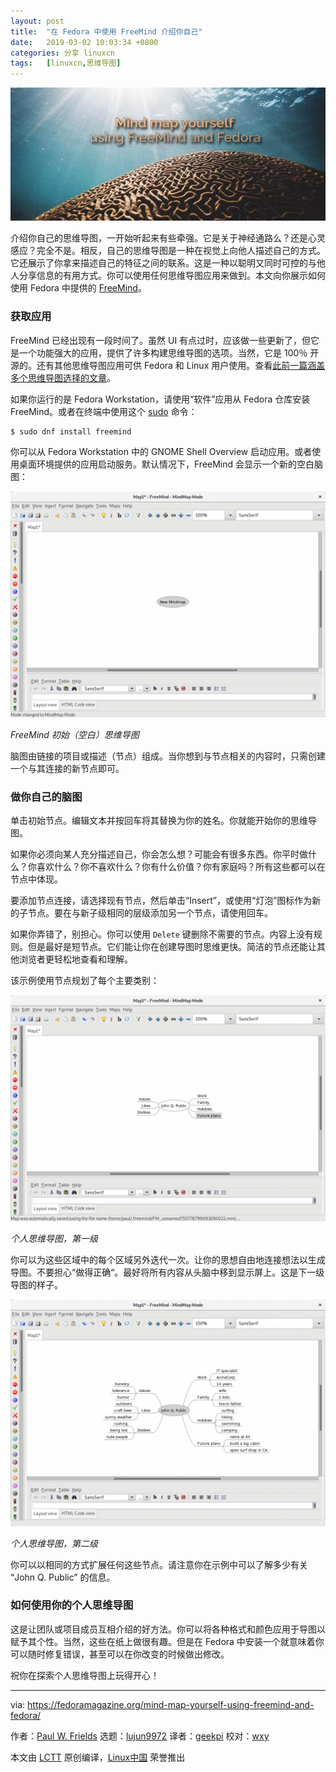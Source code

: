 ```yaml
---
layout: post
title:	"在 Fedora 中使用 FreeMind 介绍你自己"
date:	2019-03-02 10:03:34 +0800 
categories:	分享 linuxcn 
tags:	[linuxcn,思维导图]
---
```



![](/Asserts/Images/album/201903/02/100337rnv2kkdcg5k9g99g.jpg)


介绍你自己的思维导图，一开始听起来有些牵强。它是关于神经通路么？还是心灵感应？完全不是。相反，自己的思维导图是一种在视觉上向他人描述自己的方式。它还展示了你拿来描述自己的特征之间的联系。这是一种以聪明又同时可控的与他人分享信息的有用方式。你可以使用任何思维导图应用来做到。本文向你展示如何使用 Fedora 中提供的 [FreeMind](http://freemind.sourceforge.net/wiki/index.php/Main_Page)。


### 获取应用


FreeMind 已经出现有一段时间了。虽然 UI 有点过时，应该做一些更新了，但它是一个功能强大的应用，提供了许多构建思维导图的选项。当然，它是 100％ 开源的。还有其他思维导图应用可供 Fedora 和 Linux 用户使用。查看[此前一篇涵盖多个思维导图选择的文章](https://fedoramagazine.org/three-mind-mapping-tools-fedora/)。


如果你运行的是 Fedora Workstation，请使用“软件”应用从 Fedora 仓库安装 FreeMind。或者在终端中使用这个 [sudo](https://fedoramagazine.org/howto-use-sudo/) 命令：



```
$ sudo dnf install freemind
```

你可以从 Fedora Workstation 中的 GNOME Shell Overview 启动应用。或者使用桌面环境提供的应用启动服务。默认情况下，FreeMind 会显示一个新的空白脑图：


![](/Asserts/Images/album/201903/02/100342hqrdwqaiqiidz1db.png)


*FreeMind 初始（空白）思维导图*


脑图由链接的项目或描述（节点）组成。当你想到与节点相关的内容时，只需创建一个与其连接的新节点即可。


### 做你自己的脑图


单击初始节点。编辑文本并按回车将其替换为你的姓名。你就能开始你的思维导图。


如果你必须向某人充分描述自己，你会怎么想？可能会有很多东西。你平时做什么？你喜欢什么？你不喜欢什么？你有什么价值？你有家庭吗？所有这些都可以在节点中体现。


要添加节点连接，请选择现有节点，然后单击“Insert”，或使用“灯泡”图标作为新的子节点。要在与新子级相同的层级添加另一个节点，请使用回车。


如果你弄错了，别担心。你可以使用 `Delete` 键删除不需要的节点。内容上没有规则。但是最好是短节点。它们能让你在创建导图时思维更快。简洁的节点还能让其他浏览者更轻松地查看和理解。


该示例使用节点规划了每个主要类别：


![](/Asserts/Images/album/201903/02/100408s0zz7ojyg19ljs8s.png)


*个人思维导图，第一级*


你可以为这些区域中的每个区域另外迭代一次。让你的思想自由地连接想法以生成导图。不要担心“做得正确“。最好将所有内容从头脑中移到显示屏上。这是下一级导图的样子。


![](/Asserts/Images/album/201903/02/100416o0za97n2eoyxvox3.png)


*个人思维导图，第二级*


你可以以相同的方式扩展任何这些节点。请注意你在示例中可以了解多少有关 “John Q. Public” 的信息。


### 如何使用你的个人思维导图


这是让团队或项目成员互相介绍的好方法。你可以将各种格式和颜色应用于导图以赋予其个性。当然，这些在纸上做很有趣。但是在 Fedora 中安装一个就意味着你可以随时修复错误，甚至可以在你改变的时候做出修改。


祝你在探索个人思维导图上玩得开心！




---


via: <https://fedoramagazine.org/mind-map-yourself-using-freemind-and-fedora/>


作者：[Paul W. Frields](https://fedoramagazine.org/author/pfrields/) 选题：[lujun9972](https://github.com/lujun9972) 译者：[geekpi](https://github.com/geekpi) 校对：[wxy](https://github.com/wxy)


本文由 [LCTT](https://github.com/LCTT/TranslateProject) 原创编译，[Linux中国](https://linux.cn/) 荣誉推出
